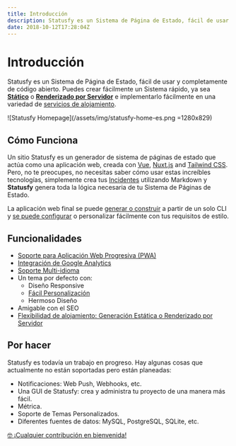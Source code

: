 ```yaml
---
title: Introducción
description: Statusfy es un Sistema de Página de Estado, fácil de usar y completamente de código abierto. Puedes crear fácilmente un Sistema rápido, ya sea Stático o Renderizado por Servidor e implementarlo fácilmente en una variedad de servicios de alojamiento.
date: 2018-10-12T17:28:04Z
---
```


# Introducción

Statusfy es un Sistema de Página de Estado, fácil de usar y completamente de código abierto. Puedes crear fácilmente un Sistema rápido, ya sea [**Stático**](../guide/architecture.md#generacion-estatica) o [**Renderizado por Servidor**](../guide/architecture.md#srenderizado-por-servidor) e implementarlo fácilmente en una variedad de [servicios de alojamiento](../guide/deploy.md).

![Statusfy Homepage](/assets/img/statusfy-home-es.png =1280x829)

## Cómo Funciona

Un sitio Statusfy es un generador de sistema de páginas de estado que actúa como una aplicación web, creada con [Vue](http://vuejs.org/), [Nuxt.js](https://nuxtjs.org/) and [Tailwind CSS](https://tailwindcss.com/). Pero, no te preocupes, no necesitas saber cómo usar estas increíbles tecnologías, simplemente crea tus [Incidentes](../guide/incidents.md) utilizando Markdown y **Statusfy** genera toda la lógica necesaria de tu Sistema de Páginas de Estado.

La aplicación web final se puede [generar o construir](../guide/deploy.md) a partir de un solo CLI y [se puede configurar](../guide/pwa.md) o personalizar fácilmente con tus requisitos de estilo.



## Funcionalidades

- [Soporte para Aplicación Web Progresiva (PWA)](../guide/pwa.md)
- [Integración de Google Analytics](../config/README.md#ga)
- [Soporte Multi-idioma](./i18n.md)
- Un tema por defecto con:
  - Diseño Responsive
  - [Fácil Personalización](../guide/theme-customization.md)
  - Hermoso Diseño
- Amigable con el SEO
- [Flexibilidad de alojamiento: Generación Estática o Renderizado por Servidor](../guide/deploy.md)



## Por hacer

Statusfy es todavía un trabajo en progreso. Hay algunas cosas que actualmente no están soportadas pero están planeadas:

- Notificaciones: Web Push, Webhooks, etc.
- Una GUI de Statusfy: crea y administra tu proyecto de una manera más fácil.
- Métrica.
- Soporte de Temas Personalizados.
- Diferentes fuentes de datos: MySQL, PostgreSQL, SQLite, etc.



[:nerd_face: ¡Cualquier contribución en bienvenida!](../contributing/README.md)
